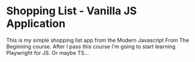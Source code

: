 # Shopping List - Vanilla JS Application

This is my simple shopping list app from the Modern Javascript From The Beginning course. After I pass this course I'm going to start learning Playwright for JS. Or maybe TS...
